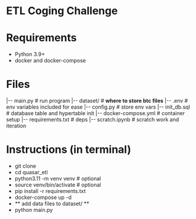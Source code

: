 # ETL Coging Challenge

# Requirements

- Python 3.9+
- docker and docker-compose

# Files

|-- main.py # run program
|-- dataset/ # **where to store btc files**
|-- .env # env variables included for ease
|-- config.py # store env vars
|-- init_db.sql # database table and hypertable init
|-- docker-compose.yml # container setup
|-- requirements.txt # deps
|-- scratch.ipynb # scratch work and iteration

# Instructions (in terminal)

- git clone <repo url>
- cd quasar_etl
- python3.11 -m venv venv # optional
- source venv/bin/activate # optional
- pip install -r requirements.txt
- docker-compose up -d
- ** add data files to dataset/ **
- python main.py
